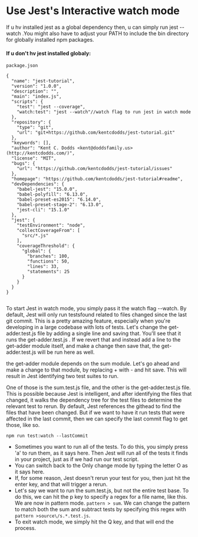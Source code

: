 # Use Jest's Interactive watch mode
If u hv installed jest as a global dependency then, u can simply run jest --watch .You might also have to adjust your PATH to include the bin directory for globally installed npm packages. 
#### If u don't hv jest installed globaly:
```
package.json

{
  "name": "jest-tutorial",
  "version": "1.0.0",
  "description": "",
  "main": "index.js",
  "scripts": {
    "test": "jest --coverage",
    "watch:test": "jest --watch"//watch flag to run jest in watch mode
  },
  "repository": {
    "type": "git",
    "url": "git+https://github.com/kentcdodds/jest-tutorial.git"
  },
  "keywords": [],
  "author": "Kent C. Dodds <kent@doddsfamily.us> (http://kentcdodds.com/)",
  "license": "MIT",
  "bugs": {
    "url": "https://github.com/kentcdodds/jest-tutorial/issues"
  },
  "homepage": "https://github.com/kentcdodds/jest-tutorial#readme",
  "devDependencies": {
    "babel-jest": "15.0.0",
    "babel-polyfill": "6.13.0",
    "babel-preset-es2015": "6.14.0",
    "babel-preset-stage-2": "6.13.0",
    "jest-cli": "15.1.0"
  },
  "jest": {
    "testEnvironment": "node",
    "collectCoverageFrom": [
      "src/*.js"
    ],
    "coverageThreshold": {
      "global": {
        "branches": 100,
        "functions": 50,
        "lines": 33,
        "statements": 25
      }
    }
  }
}


```
To start Jest in watch mode, you simply pass it the watch flag --watch.
By default, Jest will only run testsfound related to files changed since the last git commit. This is a pretty amazing feature, especially when you're developing in a large codebase with lots of tests.
Let's change the get-adder.test.js file by adding a single line and saving that. You'll see that it runs the get-adder.test.js . If we revert that and instead add a line to the get-adder module itself, and make a change then save that, the get-adder.test.js will be run here as well.

the get-adder module depends on the sum module. Let's go ahead and make a change to that module, by replacing + with - and hit save. This will result in Jest identifying two test suites to run.

One of those is the sum.test.js file, and the other is the get-adder.test.js file. This is possible because Jest is intelligent, and after identifying the files that changed, it walks the dependency tree for the test files to determine the relevant test to rerun.
By default, Jest references the githead to find the files that have been changed.
But if we want to have it run tests that were affected in the last commit, then we can specify the last commit flag to get those, like so.

```
npm run test:watch --lastCommit
```
* Sometimes you want to run all of the tests. To do this, you simply press 'a' to run them, as it says here. Then Jest will run all of the tests it finds in your project, just as if we had run our test script.
* You can switch back to the Only change mode by typing the letter O as it says here. 
* If, for some reason, Jest doesn't rerun your test for you, then just hit the enter key, and that will trigger a rerun.
* Let's say we want to run the sum.test.js, but not the entire test base. To do this, we can hit the p key to specify a regex for a file name, like this. We are now in pattern mode. ```pattern > sum```. We can change the pattern to match both the sum and subtract tests by specifying this regex with ```pattern >source\/s.*.test.js```.
* To exit watch mode, we simply hit the Q key, and that will end the process.


